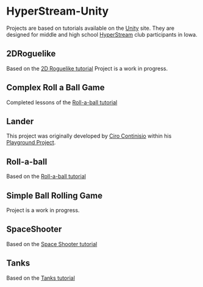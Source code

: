 # HyperStream-Unity

Projects are based on tutorials available on the [Unity](https://unity3d.com/learn) site.  They are designed for middle and high school [HyperStream](http://hyperstream.org/) club participants in Iowa. 

## 2DRoguelike

Based on the [2D Roguelike tutorial](https://unity3d.com/learn/tutorials/projects/2d-roguelike-tutorial)
Project is a work in progress.

## Complex Roll a Ball Game

Completed lessons of the [Roll-a-ball tutorial](https://unity3d.com/learn/tutorials/projects/roll-ball-tutorial)

## Lander

This project was originally developed by [Ciro Continisio](https://blogs.unity3d.com/author/ciro/) within his [Playground Project](https://blogs.unity3d.com/2016/09/20/teaching-unity-to-non-programmers-playground-project/).

## Roll-a-ball

Based on the [Roll-a-ball tutorial](https://unity3d.com/learn/tutorials/projects/roll-ball-tutorial)

## Simple Ball Rolling Game

Project is a work in progress.

## SpaceShooter

Based on the [Space Shooter tutorial](https://unity3d.com/learn/tutorials/projects/space-shooter-tutorial)

## Tanks

Based on the [Tanks tutorial](https://unity3d.com/learn/tutorials/projects/tanks-tutorial)
